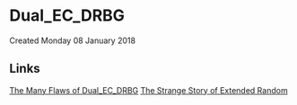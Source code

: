# Dual_EC_DRBG
Created Monday 08 January 2018


Links
-----
[The Many Flaws of Dual_EC_DRBG](https://blog.cryptographyengineering.com/2013/09/18/the-many-flaws-of-dualecdrbg/)
[The Strange Story of Extended Random](https://blog.cryptographyengineering.com/2017/12/19/the-strange-story-of-extended-random/)

